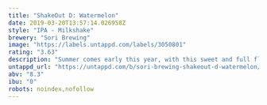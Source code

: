 ```yaml
---
title: "ShakeOut D: Watermelon"
date: 2019-03-20T13:57:14.026958Z
style: "IPA - Milkshake"
brewery: "Sori Brewing"
image: "https://labels.untappd.com/labels/3050801"
rating: "3.63"
description: "Summer comes early this year, with this sweet and full flavored Shake style IPA. This is what you get when you add one metric ton of watermelon into a ShakeOut. Then we backed it up with a massive double dry-hopping of 80% Mosaic and 20% Citra."
untappd_url: "https://untappd.com/b/sori-brewing-shakeout-d-watermelon/3050801"
abv: "8.3"
ibu: "0"
robots: noindex,nofollow
---
```

